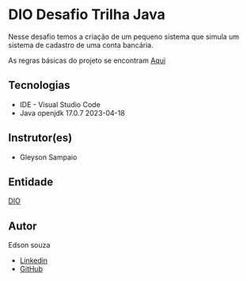 # DIO Desafio Trilha Java

Nesse desafio temos a criação de um pequeno sistema que simula um sistema de cadastro de uma conta bancária. 

As regras básicas do projeto se encontram [Aqui](https://github.com/digitalinnovationone/trilha-java-basico/tree/main/desafios/sintaxe)


## Tecnologias

* IDE - Visual Studio Code
* Java openjdk 17.0.7 2023-04-18


## Instrutor(es)

* Gleyson Sampaio

## Entidade

[DIO](https://www.dio.me/sign-up)


## Autor
Edson souza

* [Linkedin](https://www.linkedin.com/in/edsonfrs/)
* [GitHub](https://github.com/Edsonfrs)

